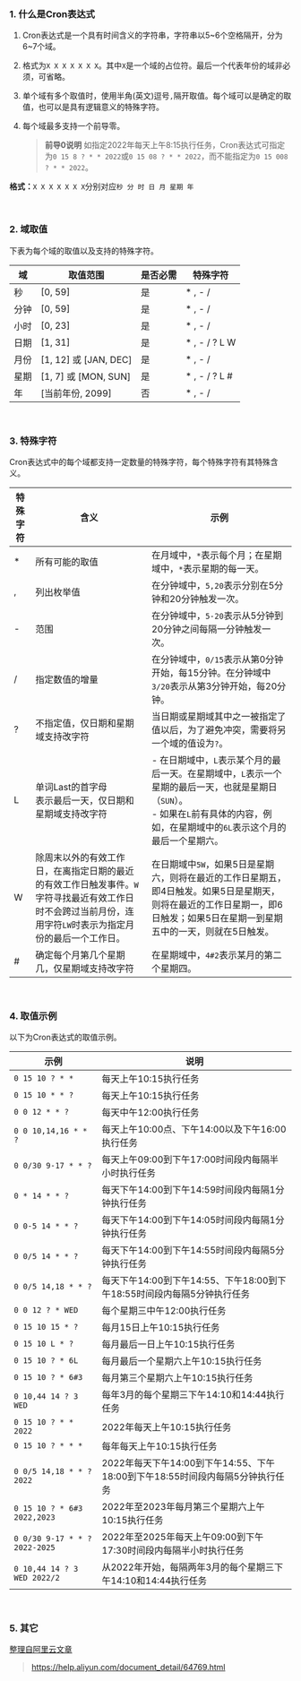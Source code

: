 ### 1. 什么是Cron表达式

1. Cron表达式是一个具有时间含义的字符串，字符串以5\~6个空格隔开，分为6\~7个域。

2. 格式为`X X X X X X X`。其中`X`是一个域的占位符。最后一个代表年份的域非必须，可省略。

3. 单个域有多个取值时，使用半角(英文)逗号`,`隔开取值。每个域可以是确定的取值，也可以是具有逻辑意义的特殊字符。

4. 每个域最多支持一个前导零。  

	> **前导0说明** 如指定2022年每天上午8:15执行任务，Cron表达式可指定为`0 15 8 ? * * 2022`或`0 15 08 ? * * 2022`，而不能指定为`0 15 008 ? * * 2022`。  

**格式：**`X X X X X X X`分别对应`秒 分 时 日 月 星期 年`  

<br />

### 2. 域取值

下表为每个域的取值以及支持的特殊字符。

| 域   | 取值范围              | 是否必需 | 特殊字符       |
| ---- | --------------------- | -------- | -------------- |
| 秒   | [0, 59]               | 是       | \* , - /       |
| 分钟 | [0, 59]               | 是       | \* , - /       |
| 小时 | [0, 23]               | 是       | \* , - /       |
| 日期 | [1, 31]               | 是       | \* , - / ? L W |
| 月份 | [1, 12] 或 [JAN, DEC] | 是       | \* , - /       |
| 星期 | [1, 7] 或 [MON, SUN]  | 是       | \* , - / ? L # |
| 年   | [当前年份, 2099]      | 否       | \* , - /       |

<br />

### 3. 特殊字符

Cron表达式中的每个域都支持一定数量的特殊字符，每个特殊字符有其特殊含义。

| 特殊字符 | 含义                                                         | 示例                                                         |
| -------- | ------------------------------------------------------------ | ------------------------------------------------------------ |
| \*       | 所有可能的取值                                               | 在月域中，`*`表示每个月；在星期域中，`*`表示星期的每一天。   |
| ,        | 列出枚举值                                                   | 在分钟域中，`5,20`表示分别在5分钟和20分钟触发一次。          |
| -        | 范围                                                         | 在分钟域中，`5-20`表示从5分钟到20分钟之间每隔一分钟触发一次。 |
| /        | 指定数值的增量                                               | 在分钟域中，`0/15`表示从第0分钟开始，每15分钟。在分钟域中`3/20`表示从第3分钟开始，每20分钟。 |
| ?        | 不指定值，仅日期和星期域支持改字符                           | 当日期或星期域其中之一被指定了值以后，为了避免冲突，需要将另一个域的值设为`?`。 |
| L        | 单词Last的首字母<br />表示最后一天，仅日期和星期域支持改字符 | - 在日期域中，`L`表示某个月的最后一天。在星期域中，`L`表示一个星期的最后一天，也就是星期日（`SUN`）。<br /> - 如果在`L`前有具体的内容，例如，在星期域中的`6L`表示这个月的最后一个星期六。 |
| W        | 除周末以外的有效工作日，在离指定日期的最近的有效工作日触发事件。`W`字符寻找最近有效工作日时不会跨过当前月份，连用字符`LW`时表示为指定月份的最后一个工作日。 | 在日期域中`5W`，如果5日是星期六，则将在最近的工作日星期五，即4日触发。如果5日是星期天，则将在最近的工作日星期一，即6日触发；如果5日在星期一到星期五中的一天，则就在5日触发。 |
| #        | 确定每个月第几个星期几，仅星期域支持改字符                   | 在星期域中，`4#2`表示某月的第二个星期四。                    |

<br />

### 4. 取值示例

以下为Cron表达式的取值示例。

| 示例                          | 说明                                                         |
| ----------------------------- | ------------------------------------------------------------ |
| `0 15 10 ? * *`               | 每天上午10:15执行任务                                        |
| `0 15 10 * * ?`               | 每天上午10:15执行任务                                        |
| `0 0 12 * * ?`                | 每天中午12:00执行任务                                        |
| `0 0 10,14,16 * * ?`          | 每天上午10:00点、下午14:00以及下午16:00执行任务              |
| `0 0/30 9-17 * * ?`           | 每天上午09:00到下午17:00时间段内每隔半小时执行任务           |
| `0 * 14 * * ?`                | 每天下午14:00到下午14:59时间段内每隔1分钟执行任务            |
| `0 0-5 14 * * ?`              | 每天下午14:00到下午14:05时间段内每隔1分钟执行任务            |
| `0 0/5 14 * * ?`              | 每天下午14:00到下午14:55时间段内每隔5分钟执行任务            |
| `0 0/5 14,18 * * ?`           | 每天下午14:00到下午14:55、下午18:00到下午18:55时间段内每隔5分钟执行任务 |
| `0 0 12 ? * WED`              | 每个星期三中午12:00执行任务                                  |
| `0 15 10 15 * ?`              | 每月15日上午10:15执行任务                                    |
| `0 15 10 L * ?`               | 每月最后一日上午10:15执行任务                                |
| `0 15 10 ? * 6L`              | 每月最后一个星期六上午10:15执行任务                          |
| `0 15 10 ? * 6#3`             | 每月第三个星期六上午10:15执行任务                            |
| `0 10,44 14 ? 3 WED`          | 每年3月的每个星期三下午14:10和14:44执行任务                  |
| `0 15 10 ? * * 2022`          | 2022年每天上午10:15执行任务                                  |
| `0 15 10 ? * * *`             | 每年每天上午10:15执行任务                                    |
| `0 0/5 14,18 * * ? 2022`      | 2022年每天下午14:00到下午14:55、下午18:00到下午18:55时间段内每隔5分钟执行任务 |
| `0 15 10 ? * 6#3 2022,2023`   | 2022年至2023年每月第三个星期六上午10:15执行任务              |
| `0 0/30 9-17 * * ? 2022-2025` | 2022年至2025年每天上午09:00到下午17:30时间段内每隔半小时执行任务 |
| `0 10,44 14 ? 3 WED 2022/2`   | 从2022年开始，每隔两年3月的每个星期三下午14:10和14:44执行任务 |

<br />

### 5. 其它

[整理自阿里云文章](https://help.aliyun.com/document_detail/64769.html)

> https://help.aliyun.com/document_detail/64769.html
